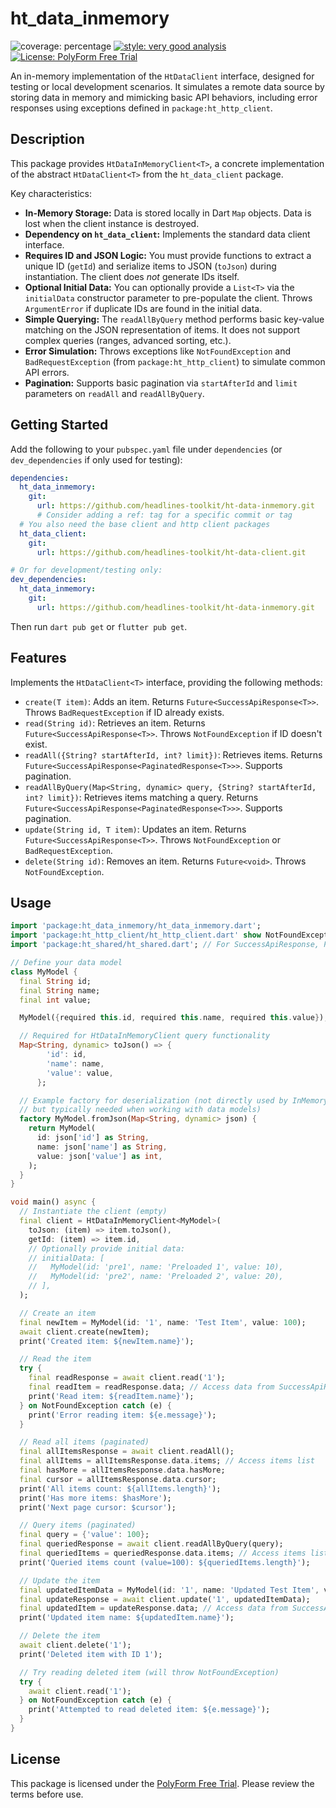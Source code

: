 # ht_data_inmemory

![coverage: percentage](https://img.shields.io/badge/coverage-98-green)
[![style: very good analysis](https://img.shields.io/badge/style-very_good_analysis-B22C89.svg)](https://pub.dev/packages/very_good_analysis)
[![License: PolyForm Free Trial](https://img.shields.io/badge/License-PolyForm%20Free%20Trial-blue)](https://polyformproject.org/licenses/free-trial/1.0.0)

An in-memory implementation of the `HtDataClient` interface, designed for testing or local development scenarios. It simulates a remote data source by storing data in memory and mimicking basic API behaviors, including error responses using exceptions defined in `package:ht_http_client`.

## Description

This package provides `HtDataInMemoryClient<T>`, a concrete implementation of the abstract `HtDataClient<T>` from the `ht_data_client` package.

Key characteristics:
- **In-Memory Storage:** Data is stored locally in Dart `Map` objects. Data is lost when the client instance is destroyed.
- **Dependency on `ht_data_client`:** Implements the standard data client interface.
- **Requires ID and JSON Logic:** You must provide functions to extract a unique ID (`getId`) and serialize items to JSON (`toJson`) during instantiation. The client does *not* generate IDs itself.
- **Optional Initial Data:** You can optionally provide a `List<T>` via the `initialData` constructor parameter to pre-populate the client. Throws `ArgumentError` if duplicate IDs are found in the initial data.
- **Simple Querying:** The `readAllByQuery` method performs basic key-value matching on the JSON representation of items. It does not support complex queries (ranges, advanced sorting, etc.).
- **Error Simulation:** Throws exceptions like `NotFoundException` and `BadRequestException` (from `package:ht_http_client`) to simulate common API errors.
- **Pagination:** Supports basic pagination via `startAfterId` and `limit` parameters on `readAll` and `readAllByQuery`.

## Getting Started

Add the following to your `pubspec.yaml` file under `dependencies` (or `dev_dependencies` if only used for testing):

```yaml
dependencies:
  ht_data_inmemory:
    git:
      url: https://github.com/headlines-toolkit/ht-data-inmemory.git
      # Consider adding a ref: tag for a specific commit or tag
  # You also need the base client and http client packages
  ht_data_client:
    git:
      url: https://github.com/headlines-toolkit/ht-data-client.git

# Or for development/testing only:
dev_dependencies:
  ht_data_inmemory:
    git:
      url: https://github.com/headlines-toolkit/ht-data-inmemory.git
```

Then run `dart pub get` or `flutter pub get`.

## Features

Implements the `HtDataClient<T>` interface, providing the following methods:
- `create(T item)`: Adds an item. Returns `Future<SuccessApiResponse<T>>`. Throws `BadRequestException` if ID already exists.
- `read(String id)`: Retrieves an item. Returns `Future<SuccessApiResponse<T>>`. Throws `NotFoundException` if ID doesn't exist.
- `readAll({String? startAfterId, int? limit})`: Retrieves items. Returns `Future<SuccessApiResponse<PaginatedResponse<T>>>`. Supports pagination.
- `readAllByQuery(Map<String, dynamic> query, {String? startAfterId, int? limit})`: Retrieves items matching a query. Returns `Future<SuccessApiResponse<PaginatedResponse<T>>>`. Supports pagination.
- `update(String id, T item)`: Updates an item. Returns `Future<SuccessApiResponse<T>>`. Throws `NotFoundException` or `BadRequestException`.
- `delete(String id)`: Removes an item. Returns `Future<void>`. Throws `NotFoundException`.

## Usage

```dart
import 'package:ht_data_inmemory/ht_data_inmemory.dart';
import 'package:ht_http_client/ht_http_client.dart' show NotFoundException; // For catching errors
import 'package:ht_shared/ht_shared.dart'; // For SuccessApiResponse, PaginatedResponse

// Define your data model
class MyModel {
  final String id;
  final String name;
  final int value;

  MyModel({required this.id, required this.name, required this.value});

  // Required for HtDataInMemoryClient query functionality
  Map<String, dynamic> toJson() => {
        'id': id,
        'name': name,
        'value': value,
      };

  // Example factory for deserialization (not directly used by InMemory client,
  // but typically needed when working with data models)
  factory MyModel.fromJson(Map<String, dynamic> json) {
    return MyModel(
      id: json['id'] as String,
      name: json['name'] as String,
      value: json['value'] as int,
    );
  }
}

void main() async {
  // Instantiate the client (empty)
  final client = HtDataInMemoryClient<MyModel>(
    toJson: (item) => item.toJson(),
    getId: (item) => item.id,
    // Optionally provide initial data:
    // initialData: [
    //   MyModel(id: 'pre1', name: 'Preloaded 1', value: 10),
    //   MyModel(id: 'pre2', name: 'Preloaded 2', value: 20),
    // ],
  );

  // Create an item
  final newItem = MyModel(id: '1', name: 'Test Item', value: 100);
  await client.create(newItem);
  print('Created item: ${newItem.name}');

  // Read the item
  try {
    final readResponse = await client.read('1');
    final readItem = readResponse.data; // Access data from SuccessApiResponse
    print('Read item: ${readItem.name}');
  } on NotFoundException catch (e) {
    print('Error reading item: ${e.message}');
  }

  // Read all items (paginated)
  final allItemsResponse = await client.readAll();
  final allItems = allItemsResponse.data.items; // Access items list
  final hasMore = allItemsResponse.data.hasMore;
  final cursor = allItemsResponse.data.cursor;
  print('All items count: ${allItems.length}');
  print('Has more items: $hasMore');
  print('Next page cursor: $cursor');

  // Query items (paginated)
  final query = {'value': 100};
  final queriedResponse = await client.readAllByQuery(query);
  final queriedItems = queriedResponse.data.items; // Access items list
  print('Queried items count (value=100): ${queriedItems.length}');

  // Update the item
  final updatedItemData = MyModel(id: '1', name: 'Updated Test Item', value: 150);
  final updateResponse = await client.update('1', updatedItemData);
  final updatedItem = updateResponse.data; // Access data from SuccessApiResponse
  print('Updated item name: ${updatedItem.name}');

  // Delete the item
  await client.delete('1');
  print('Deleted item with ID 1');

  // Try reading deleted item (will throw NotFoundException)
  try {
    await client.read('1');
  } on NotFoundException catch (e) {
    print('Attempted to read deleted item: ${e.message}');
  }
}
```

## License

This package is licensed under the [PolyForm Free Trial](LICENSE). Please review the terms before use.
